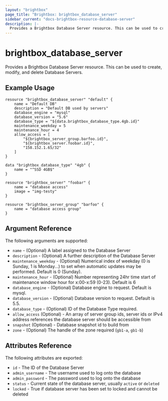 ```yaml
---
layout: "brightbox"
page_title: "Brightbox: brightbox_database_server"
sidebar_current: "docs-brightbox-resource-database-server"
description: |-
  Provides a Brightbox Database Server resource. This can be used to create, modify, and delete Database Servers.
---
```


# brightbox\_database\_server

Provides a Brightbox Database Server resource. This can be used to create,
modify, and delete Database Servers.

## Example Usage

```hcl
resource "brightbox_database_server" "default" {
	name = "Default DB"
	description = "Default DB used by servers"
	database_engine = "mysql"
	database_version = "5.6"
	database_type = "${data.brightbox_database_type.4gb.id}"
	maintenance_weekday = 5
	maintenance_hour = 4
	allow_access = [
		"${brightbox_server_group.barfoo.id}",
		"${brightbox_server.foobar.id}",
		"158.152.1.65/32"
	]
}

data "brightbox_database_type" "4gb" {
	name = "^SSD 4GB$"
}

resource "brightbox_server" "foobar" {
	name = "database access"
	image = "img-testy"
}

resource "brightbox_server_group" "barfoo" {
	name = "database access group"
}
```

## Argument Reference

The following arguments are supported:

* `name` - (Optional) A label assigned to the Database Server
* `description` - (Optional) A further description of the Database Server
* `maintenance_weekday` - (Optional) Numerical index of weekday (0 is Sunday, 1 is Monday...) to set when automatic updates may be performed. Default is 0 (Sunday). 
* `maintenance_hour` - (Optional) Number representing 24hr time start of maintenance window hour for x:00-x:59 (0-23). Default is 6
* `database_engine` - (Optional) Database engine to request. Default is mysql.
* `database_version` - (Optional) Database version to request. Default is 5.5.
* `database_type` - (Optional) ID of the Database Type required.
* `allow_access` (Optional) - An array of server group ids, server ids or IPv4 address references the database server should be accessible from
* `snapshot` (Optional) - Database snapshot id to build from
* `zone` - (Optional) The handle of the zone required (`gb1-a`, `gb1-b`)

## Attributes Reference

The following attributes are exported:

* `id` - The ID of the Database Server
* `admin_username` - The username used to log onto the database
* `admin_password` - The password used to log onto the database
* `status` - Current state of the database server, usually `active` or `deleted`
* `locked` - True if database server has been set to locked and cannot be deleted

